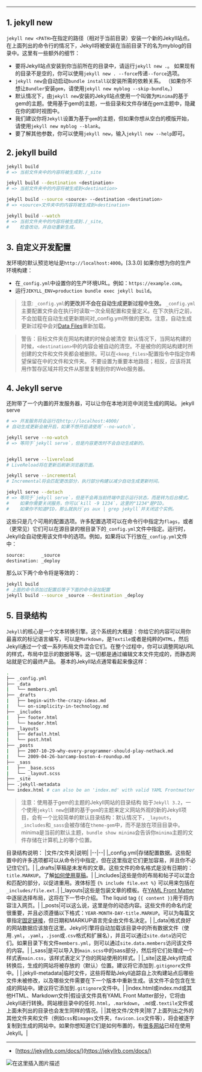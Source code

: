 


---

## 1. jekyll new

`jekyll new <PATH>`在指定的路径（相对于当前目录）安装一个新的Jekyll站点。 在上面列出的命令行的情况下，Jekyll将被安装在当前目录下的名为myblog的目录中。这里有一些额外的细节：

 - 要将Jekyll站点安装到你当前所在的目录中，请运行`jekyll new .`。 如果现有的目录不是空的，你可以使用`jekyll new . --force`传递`--force`选项。
 - `jekyll new`会自动启动`bundle install`以安装所需的依赖关系。 （如果你不想让`Bundler`安装`gem`，请使用`jekyll new myblog --skip-bundle`。）
 - 默认情况下，由`jekyll new`安装的Jekyll站点使用一个叫做为`Minima`的基于gem的主题。使用基于gem的主题，一些目录和文件存储在gem主题中，隐藏在你的即时视图中。
 - 我们建议你将`Jekyll`设置为基于`gem`的主题，但如果你想从空白的模版开始，请使用`jekyll new myblog --blank`。
 - 要了解其他参数，你可以使用`jekyll new`，输入`jekyll new --help`即可。

## 2. jekyll build

```bash
jekyll build
# => 当前文件夹中的内容将被生成到./_site

jekyll build --destination <destination>
# => 当前文件夹中的内容将被生成到<destination>

jekyll build --source <source> --destination <destination>
# => <source>文件夹中的内容将被生成到<destination>

jekyll build --watch
# => 当前文件夹中的内容将被生成到./_site,
#    检查改动，并自动重新生成。
```
## 3. 自定义开发配置
发环境的默认预览地址是`http://localhost:4000`。[3.3.0]
如果你想为你的生产环境构建：

 - 在`_config.yml`中设置你的生产环境URL。例如：`https://example.com`。
 - 运行`JEKYLL_ENV=production bundle exec jekyll build`。

> 注意: `_config.yml`**的更改并不会在自动生成更新过程中生效。**
> `_config.yml`主要配置文件会在执行时读取一次全局配置和变量定义。在下次执行之前，不会加载在自动生成更新期间对_config.yml所做的更改。注意，自动生成更新过程中会对[Data Files](https://jekyllrb.com/docs/datafiles/)重新加载。

> 警告：目标文件夹在网站构建的时候会被清空
> 默认情况下，当网站构建的时候，`<destination>`中的内容会被自动的清空。不是被你的网站构建时所创建的文件和文件夹都会被删除。可以在`<keep_files>`配置指令中指定你希望保留在中的文件和文件夹。
> 不要设置为重要本地路径；相反，应该将其用作暂存区域并将文件从那里复制到你的Web服务器。

##  4. Jekyll serve
还附带了一个内置的开发服务器，可以让你在本地浏览中浏览生成的网站。
jekyll serve
```bash
# => 开发服务将会运行在http://localhost:4000/
# 自动生成更新会被开启，如果不想开启请使用`--no-watch`。

jekyll serve --no-watch
# => 等同于`jekyll serve`，但是内容更改时不会自动生成新的。


jekyll serve --livereload
# LiveReload将在更新后刷新浏览器页面。

jekyll serve --incremental
# Incremental将会匹配更改部分，执行部分构建以减少自动生成更新时间。

jekyll serve --detach
# => 等同于`jekyll serve`，但是不会再当前终端中显示运行状态，而是转为后台模式。
#    如果你需要关闭服务，你可以`kill -9 1234`，这里的"1234"是PID。
#    如果你不知道PID，那么就执行`ps aux | grep jekyll`并关闭这个实例。
```

这些只是几个可用的配置选项。许多配置选项可以在命令行中指定为`flags`，或者（更常见）它们可以在源目录的根目录下的`_config.yml`文件中指定。运行时，Jekyll会自动使用该文件中的选项。例如，如果将以下行放在`_config.yml`文件中：

```bash
source:      _source
destination: _deploy
```
那么以下两个命令将是等效的：

```bash
jekyll build
# 上面的命令添加过配置后等于下面的命令没加配置
jekyll build --source _source --destination _deploy
```

##  5. 目录结构
`Jekyll`的核心是一个文本转换引擎。这个系统的大概是：你给它的内容可以用你最喜欢的标记语言编写，可以是`Markdown`，是`Textile`或者是纯粹的`HTML`，然后Jekyll通过一个或一系列布局文件混合它们。在整个过程中，你可以调整网站URL的样式，布局中显示的数据等等。这一切都是通过编辑文本文件完成的，而静态网站就是它的最终产品。
基本的Jekyll站点通常看起来像这样：

```bash
.
├── _config.yml
├── _data
|   └── members.yml
├── _drafts
|   ├── begin-with-the-crazy-ideas.md
|   └── on-simplicity-in-technology.md
├── _includes
|   ├── footer.html
|   └── header.html
├── _layouts
|   ├── default.html
|   └── post.html
├── _posts
|   ├── 2007-10-29-why-every-programmer-should-play-nethack.md
|   └── 2009-04-26-barcamp-boston-4-roundup.md
├── _sass
|   ├── _base.scss
|   └── _layout.scss
├── _site
├── .jekyll-metadata
└── index.html # can also be an 'index.md' with valid YAML Frontmatter
```

> 注意：使用基于gem的主题的Jekyll网站的目录结构 始于`Jekyll 3.2`，一个使用`jekyll new`创建的基于`gem`的主题来定义网站外观的新的Jekyll项目，会有一个比较简单的默认目录结构：默认情况下，`_layouts`，`_includes`和`_sass`会被存储在`theme-gem`中，而不是放在项目目录中。minima是当前的默认主题，`bundle show minima`会告诉你`minima`主题的文件存储在计算机上的哪个位置。

目录结构说明：
|文件/文件夹|说明|
|--|--|
|_config.yml|存储配置数据。这些配置中的许多选项都可以从命令行中指定，但在这里指定它们更加容易，并且你不必记住它们。|
|_drafts|草稿是未发布的文章。这些文件的命名格式是没有日期的：`title.MARKUP`。了解[如何使用草稿](https://jekyllrb.com/docs/posts/)。|
|_includes|这些是你的布局和帖子可以混合和匹配的部分，以促进重用。液体标签 `{% include file.ext %}` 可以用来包括在 `_includes/file.ext.`|
|_layouts|这些是包装文章的模板。在[YAML Front Matter](https://jekyllrb.com/docs/front-matter/)中逐层选择布局，这将在下一节中介绍。 The liquid tag `{{ content }}`用于将内容注入网页。|
|_posts|可以这么说，这里是你的动态内容。这些文件的命名约定很重要，并且必须遵循以下格式：`YEAR-MONTH-DAY-title.MARKUP`。可以为每篇文章指定[固定链接](https://jekyllrb.com/docs/permalinks/)，但日期和MARKUP语言完全由文件名决定。|
|_data|格式良好的网站数据应该放在这里。Jekyll引擎将自动加载该目录中的所有数据文件（使用`.yml`，`.yaml`，`.json`或`.csv`格式和扩展名），并且可以通过`site.data`访问它们。如果目录下有文件`members.yml`，则可以通过`site.data.members`访问该文件的内容。|
|_sass|是可以导入到`main.scss`中的sass部分，然后将它们处理成一个样式表`main.css`，该样式表定义了你的网站使用的样式。|
|_site|这是Jekyll完成转换后，生成的网站将被存放的（默认）位置。建议将它添加到`.gitignore`文件中。|
|.jekyll-metadata|临时文件，这些将帮助Jekyll追踪自上次构建站点后哪些文件未被修改，以及哪些文件需要在下一个版本中重新生成。该文件不会包含在生成的网站中。建议将它添加到`.gitignore`文件中。|
|index.html或index.md或其他HTML、Markdown文件|假设该文件具有YAML Front Matter部分，它将由Jekyll进行转换。网站根目录中的任何`.html`，`.markdown`，`.md`或`.textile`文件或上面未列出的目录也会发生同样的情况。|
|其他文件/文件夹|除了上面列出之外的其他文件夹和文件（例如`css`和`images`文件夹，`favicon.ico`文件等），将会被逐字复制到生成的网站中。如果你想知道它们是如何布置的，有[很多网站](https://jekyllrb.com/showcase/)已经在使用Jekyll。|

---

 - [https://jekyllrb.com/docs/](https://jekyllrb.com/docs/)

![在这里插入图片描述](https://i-blog.csdnimg.cn/blog_migrate/21a6ed38c88a74a8ed49d5bb4f6ca822.gif#pic_center)

